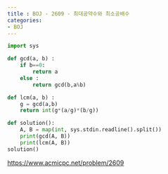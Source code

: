 ```yaml
---
title : BOJ - 2609 - 최대공약수와 최소공배수
categories:
- BOJ
---
```


```python
import sys

def gcd(a, b) :
    if b==0:
        return a
    else :
        return gcd(b,a%b)

def lcm(a, b) :
    g = gcd(a,b)
    return int(g*(a/g)*(b/g))

def solution():
    A, B = map(int, sys.stdin.readline().split())
    print(gcd(A, B))
    print(lcm(A, B))
solution()
```

https://www.acmicpc.net/problem/2609

